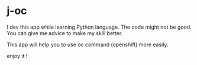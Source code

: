 # j-oc


I dev this app while learning Python language. 
The code might not be good. 
You can give me advice to make my skill better.



This app will help you to use oc command (openshift) more easily.

enjoy it !
